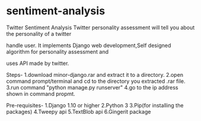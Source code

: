 # sentiment-analysis
Twitter Sentiment Analysis
Twitter personality assessment will tell you about the personality of a twitter

handle user. It implements Django web development,Self designed algorithm for personality assessment and

uses API made by twitter.

Steps-
1.download minor-django.rar and extract it to a directory.
2.open command prompt/terminal and cd to the directory you extracted .rar file.
3.run command "python manage.py runserver"
4.go to the ip address shown in command propmt.

Pre-requisites-
1.Django 1.10 or higher
2.Python 3
3.Pip(for installing the packages)
4.Tweepy api 
5.TextBlob api
6.Gingerit package


